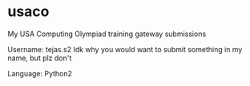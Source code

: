 # usaco

My USA Computing Olympiad training gateway submissions

Username: tejas.s2
Idk why you would want to submit something in my name, but plz don't

Language: Python2
